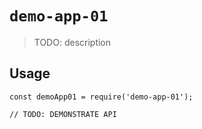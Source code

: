 # `demo-app-01`

> TODO: description

## Usage

```
const demoApp01 = require('demo-app-01');

// TODO: DEMONSTRATE API
```
